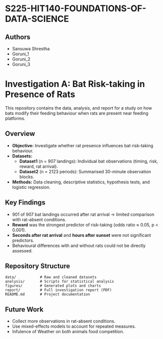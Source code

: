 # S225-HIT140-FOUNDATIONS-OF-DATA-SCIENCE

## Authors
- Sansuwa Shrestha
- Goruni_1
- Goruni_2
- Goruni_3

# Investigation A: Bat Risk-taking in Presence of Rats

This repository contains the data, analysis, and report for a study on how bats modify their feeding behaviour when rats are present near feeding platforms.

## Overview
- **Objective:** Investigate whether rat presence influences bat risk-taking behaviour.
- **Datasets:**
  - **Dataset1** (n = 907 landings): Individual bat observations (timing, risk, reward, rat arrival).
  - **Dataset2** (n = 2123 periods): Summarised 30-minute observation blocks.
- **Methods:** Data cleaning, descriptive statistics, hypothesis tests, and logistic regression.

## Key Findings
- 901 of 907 bat landings occurred after rat arrival → limited comparison with rat-absent conditions.
- **Reward** was the strongest predictor of risk-taking (odds ratio ≈ 0.05, p < 0.001).
- **Seconds after rat arrival** and **hours after sunset** were not significant predictors.
- Behavioural differences with and without rats could not be directly assessed.

## Repository Structure
```
data/           # Raw and cleaned datasets
analysis/       # Scripts for statistical analysis
figures/        # Generated plots and charts
report/         # Full investigation report (PDF)
README.md       # Project documentation
```

## Future Work
- Collect more observations in rat-absent conditions.
- Use mixed-effects models to account for repeated measures.
- Infulence of Weather on both animals food competition.




 
